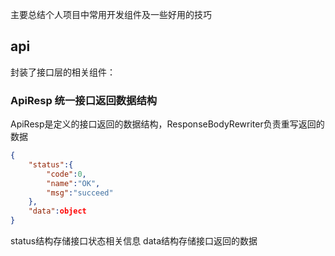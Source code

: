 主要总结个人项目中常用开发组件及一些好用的技巧
## api
封装了接口层的相关组件：

### ApiResp 统一接口返回数据结构
ApiResp是定义的接口返回的数据结构，ResponseBodyRewriter负责重写返回的数据
```json
{
    "status":{
        "code":0,
        "name":"OK",
        "msg":"succeed"
    },
    "data":object
}
```
status结构存储接口状态相关信息
data结构存储接口返回的数据
